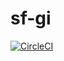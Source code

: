 # sf-gi

[![CircleCI](https://circleci.com/gh/nvijayakumar/spring5-recipe-app/tree/main.svg?style=svg)](https://circleci.com/gh/nvijayakumar/spring5-recipe-app/tree/main)
